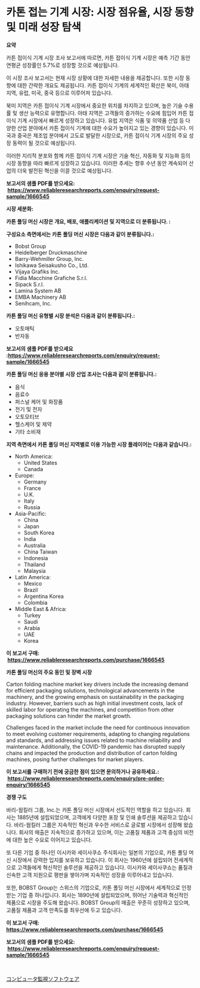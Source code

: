 <p><h1>카톤 접는 기계 시장: 시장 점유율, 시장 동향 및 미래 성장 탐색</h1></p><p><strong>요약</strong></p>
<p><p>카튼 접이식 기계 시장 조사 보고서에 따르면, 카튼 접이식 기계 시장은 예측 기간 동안 연평균 성장률인 5.7%로 성장할 것으로 예상됩니다.</p><p>이 시장 조사 보고서는 현재 시장 상황에 대한 자세한 내용을 제공합니다. 또한 시장 동향에 대한 간략한 개요도 제공됩니다. 카튼 접이식 기계의 세계적인 확산은 북미, 아태 지역, 유럽, 미국, 중국 등으로 이루어져 있습니다.</p><p>북미 지역은 카튼 접이식 기계 시장에서 중요한 위치를 차지하고 있으며, 높은 기술 수용률 및 생산 능력으로 유명합니다. 아태 지역은 고객들의 증가하는 수요에 힘입어 카튼 접이식 기계 시장에서 빠르게 성장하고 있습니다. 유럽 지역은 식품 및 의약품 산업 등 다양한 산업 분야에서 카튼 접이식 기계에 대한 수요가 높아지고 있는 경향이 있습니다. 미국과 중국은 제조업 분야에서 고도로 발달한 시장으로, 카튼 접이식 기계 시장의 주요 성장 동력이 될 것으로 예상됩니다.</p><p>이러한 지리적 분포와 함께 카튼 접이식 기계 시장은 기술 혁신, 자동화 및 지능화 등의 시장 동향을 따라 빠르게 성장하고 있습니다. 이러한 추세는 향후 수년 동안 계속되어 산업의 더욱 발전된 혁신을 이끌 것으로 예상됩니다.</p></p>
<p><strong>보고서의 샘플 PDF를 받으세요: &nbsp;<a href="https://www.reliableresearchreports.com/enquiry/request-sample/1666545">https://www.reliableresearchreports.com/enquiry/request-sample/1666545</a></strong></p>
<p><strong>시장 세분화:</strong></p>
<p><strong> 카톤 폴딩 머신 시장은 개요, 배포, 애플리케이션 및 지역으로 더 분류됩니다. :</strong></p>
<p><strong>구성요소 측면에서는 카톤 폴딩 머신 시장은 다음과 같이 분류됩니다.:</strong></p>
<p><ul><li>Bobst Group</li><li>Heidelberger Druckmaschine</li><li>Barry-Wehmiller Group, Inc.</li><li>Ishikawa Seisakusho Co., Ltd.</li><li>Vijaya Grafiks Inc.</li><li>Fidia Macchine Grafiche S.r.l.</li><li>Sipack S.r.l.</li><li>Lamina System AB</li><li>EMBA Machinery AB</li><li>Senihcam, Inc.</li></ul></p>
<p><strong> 카톤 폴딩 머신 유형별 시장 분석은 다음과 같이 분류됩니다.:</strong></p>
<p><ul><li>오토매틱</li><li>반자동</li></ul></p>
<p><strong>보고서의 샘플 PDF를 받으세요 :<a href="https://www.reliableresearchreports.com/enquiry/request-sample/1666545">https://www.reliableresearchreports.com/enquiry/request-sample/1666545</a></strong></p>
<p><strong> 카톤 폴딩 머신 응용 분야별 시장 산업 조사는 다음과 같이 분류됩니다.:</strong></p>
<p><ul><li>음식</li><li>음료수</li><li>퍼스널 케어 및 화장품</li><li>전기 및 전자</li><li>오토모티브</li><li>헬스케어 및 제약</li><li>기타 소비재</li></ul></p>
<p><strong>지역 측면에서 카톤 폴딩 머신 지역별로 이용 가능한 시장 플레이어는 다음과 같습니다.:</strong></p>
<p><ul>
    <li>
        North America:
        <ul>
            <li>United States</li>
            <li>Canada</li>
        </ul>
    </li>
    <li>
        Europe:
        <ul>
            <li>Germany</li>
            <li>France</li>
            <li>U.K.</li>
            <li>Italy</li>
            <li>Russia</li>
        </ul>
    </li>
    <li>
        Asia-Pacific:
        <ul>
            <li>China</li>
            <li>Japan</li>
            <li>South Korea</li>
            <li>India</li>
            <li>Australia</li>
            <li>China Taiwan</li>
            <li>Indonesia</li>
            <li>Thailand</li>
            <li>Malaysia</li>
        </ul>
    </li>
    <li>
        Latin America:
        <ul>
            <li>Mexico</li>
            <li>Brazil</li>
            <li>Argentina Korea</li>
            <li>Colombia</li>
        </ul>
    </li>
    <li>
        Middle East & Africa:
        <ul>
            <li>Turkey</li>
            <li>Saudi</li>
            <li>Arabia</li>
            <li>UAE</li>
            <li>Korea</li>
        </ul>
    </li>
    </ul></p>
<p><strong>이 보고서 구매: &nbsp;<a href="https://www.reliableresearchreports.com/purchase/1666545">https://www.reliableresearchreports.com/purchase/1666545</a></strong></p>
<p><strong>카톤 폴딩 머신의 주요 동인 및 장벽 시장</strong></p>
<p><p>Carton folding machine market key drivers include the increasing demand for efficient packaging solutions, technological advancements in the machinery, and the growing emphasis on sustainability in the packaging industry. However, barriers such as high initial investment costs, lack of skilled labor for operating the machines, and competition from other packaging solutions can hinder the market growth.</p><p>Challenges faced in the market include the need for continuous innovation to meet evolving customer requirements, adapting to changing regulations and standards, and addressing issues related to machine reliability and maintenance. Additionally, the COVID-19 pandemic has disrupted supply chains and impacted the production and distribution of carton folding machines, posing further challenges for market players.</p></p>
<p><strong>이 보고서를 구매하기 전에 궁금한 점이 있으면 문의하거나 공유하세요.: &nbsp;<a href="https://www.reliableresearchreports.com/enquiry/pre-order-enquiry/1666545">https://www.reliableresearchreports.com/enquiry/pre-order-enquiry/1666545</a></strong></p>
<p><strong>경쟁 구도</strong></p>
<p><p>바리-웜킬러 그룹, Inc.는 카톤 폴딩 머신 시장에서 선도적인 역할을 하고 있습니다. 회사는 1885년에 설립되었으며, 고객에게 다양한 포장 및 인쇄 솔루션을 제공하고 있습니다. 바리-웜킬러 그룹은 지속적인 혁신과 우수한 서비스로 글로벌 시장에서 성장해 왔습니다. 회사의 매출은 지속적으로 증가하고 있으며, 이는 고품질 제품과 고객 중심의 비전에 대한 높은 수요로 이어지고 있습니다.</p><p>또 다른 기업 중 하나인 이시카와 세이사쿠쇼 주식회사는 일본의 기업으로, 카톤 폴딩 머신 시장에서 강력한 입지를 보유하고 있습니다. 이 회사는 1960년에 설립되어 전세계적으로 고객들에게 혁신적인 솔루션을 제공하고 있습니다. 이시카와 세이사쿠쇼는 품질과 신속한 고객 지원으로 평판을 쌓아가며 지속적인 성장을 이루어내고 있습니다.</p><p>또한, BOBST Group는 스위스의 기업으로, 카톤 폴딩 머신 시장에서 세계적으로 인정받는 기업 중 하나입니다. 회사는 1890년에 설립되었으며, 뛰어난 기술력과 혁신적인 제품으로 시장을 주도해 왔습니다. BOBST Group의 매출은 꾸준히 성장하고 있으며, 고품질 제품과 고객 만족도를 최우선에 두고 있습니다.</p></p>
<p><strong>이 보고서 구매: &nbsp; <a href="https://www.reliableresearchreports.com/purchase/1666545">https://www.reliableresearchreports.com/purchase/1666545</a></strong></p>
<p><strong>보고서의 샘플 PDF를 받으세요: &nbsp;<a href="https://www.reliableresearchreports.com/enquiry/request-sample/1666545">https://www.reliableresearchreports.com/enquiry/request-sample/1666545</a></strong><strong></strong></p>
<p>&nbsp;</p>
<p><p><a href="https://github.com/Sophiaard2003/Market-Research-Report-List-1/blob/main/349188115166.md">コンピュータ監視ソフトウェア</a></p></p>